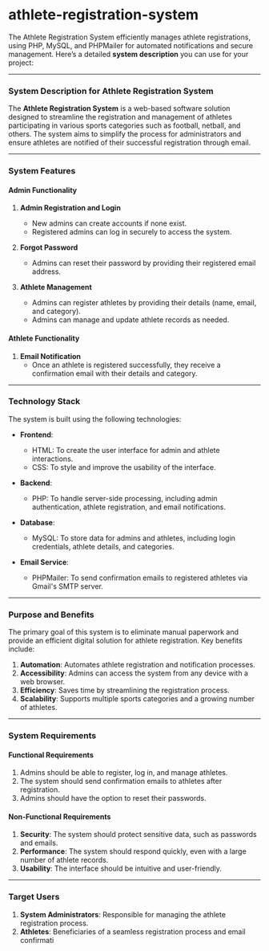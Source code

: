 # athlete-registration-system
 The Athlete Registration System efficiently manages athlete registrations, using PHP, MySQL, and PHPMailer for automated notifications and secure management.
Here’s a detailed **system description** you can use for your project:

---

### **System Description for Athlete Registration System**

The **Athlete Registration System** is a web-based software solution designed to streamline the registration and management of athletes participating in various sports categories such as football, netball, and others. The system aims to simplify the process for administrators and ensure athletes are notified of their successful registration through email.

---

### **System Features**

#### **Admin Functionality**
1. **Admin Registration and Login**  
   - New admins can create accounts if none exist.
   - Registered admins can log in securely to access the system.

2. **Forgot Password**  
   - Admins can reset their password by providing their registered email address.

3. **Athlete Management**  
   - Admins can register athletes by providing their details (name, email, and category).
   - Admins can manage and update athlete records as needed.

#### **Athlete Functionality**
1. **Email Notification**  
   - Once an athlete is registered successfully, they receive a confirmation email with their details and category.

---

### **Technology Stack**
The system is built using the following technologies:

- **Frontend**:  
  - HTML: To create the user interface for admin and athlete interactions.  
  - CSS: To style and improve the usability of the interface.

- **Backend**:  
  - PHP: To handle server-side processing, including admin authentication, athlete registration, and email notifications.

- **Database**:  
  - MySQL: To store data for admins and athletes, including login credentials, athlete details, and categories.

- **Email Service**:  
  - PHPMailer: To send confirmation emails to registered athletes via Gmail's SMTP server.

---

### **Purpose and Benefits**
The primary goal of this system is to eliminate manual paperwork and provide an efficient digital solution for athlete registration. Key benefits include:

1. **Automation**: Automates athlete registration and notification processes.
2. **Accessibility**: Admins can access the system from any device with a web browser.
3. **Efficiency**: Saves time by streamlining the registration process.
4. **Scalability**: Supports multiple sports categories and a growing number of athletes.

---

### **System Requirements**

#### **Functional Requirements**
1. Admins should be able to register, log in, and manage athletes.
2. The system should send confirmation emails to athletes after registration.
3. Admins should have the option to reset their passwords.

#### **Non-Functional Requirements**
1. **Security**: The system should protect sensitive data, such as passwords and emails.
2. **Performance**: The system should respond quickly, even with a large number of athlete records.
3. **Usability**: The interface should be intuitive and user-friendly.

---

### **Target Users**
1. **System Administrators**: Responsible for managing the athlete registration process.
2. **Athletes**: Beneficiaries of a seamless registration process and email confirmati
